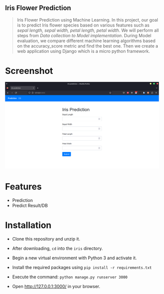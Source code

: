 ## Iris Flower Prediction

> Iris Flower Prediction using Machine Learning.
> In this project, our goal is to predict Iris flower species based on various features such as _sepal length, sepal width, petal length, petal width_. We will perform all steps from _Data collection to Model implementation_. During Model evaluation, we compare different machine learning algorithms based on the accuracy_score metric and find the best one. Then we create a web application using Django which is a micro python framework.

# **Screenshot**

![](path/../screenshot.png)

# **Features**

- Prediction
- Predict Result/DB

# Installation

- Clone this repository and unzip it.

- After downloading, `cd` into the `iris` directory.

- Begin a new virtual environment with Python 3 and activate it.

- Install the required packages using
  `pip install -r requirements.txt`

- Execute the command:
  `python manage.py runserver 3000`

- Open http://127.0.0.1:3000/ in your browser.
